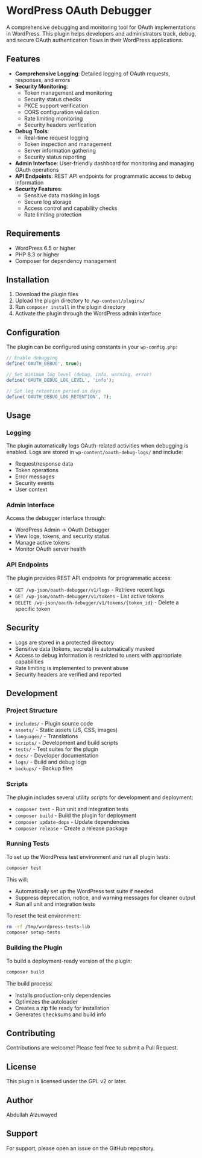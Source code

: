 # WordPress OAuth Debugger

A comprehensive debugging and monitoring tool for OAuth implementations in WordPress. This plugin helps developers and administrators track, debug, and secure OAuth authentication flows in their WordPress applications.

## Features

- **Comprehensive Logging**: Detailed logging of OAuth requests, responses, and errors
- **Security Monitoring**:
  - Token management and monitoring
  - Security status checks
  - PKCE support verification
  - CORS configuration validation
  - Rate limiting monitoring
  - Security headers verification
- **Debug Tools**:
  - Real-time request logging
  - Token inspection and management
  - Server information gathering
  - Security status reporting
- **Admin Interface**: User-friendly dashboard for monitoring and managing OAuth operations
- **API Endpoints**: REST API endpoints for programmatic access to debug information
- **Security Features**:
  - Sensitive data masking in logs
  - Secure log storage
  - Access control and capability checks
  - Rate limiting protection

## Requirements

- WordPress 6.5 or higher
- PHP 8.3 or higher
- Composer for dependency management

## Installation

1. Download the plugin files
2. Upload the plugin directory to `/wp-content/plugins/`
3. Run `composer install` in the plugin directory
4. Activate the plugin through the WordPress admin interface

## Configuration

The plugin can be configured using constants in your `wp-config.php`:

```php
// Enable debugging
define('OAUTH_DEBUG', true);

// Set minimum log level (debug, info, warning, error)
define('OAUTH_DEBUG_LOG_LEVEL', 'info');

// Set log retention period in days
define('OAUTH_DEBUG_LOG_RETENTION', 7);
```

## Usage

### Logging

The plugin automatically logs OAuth-related activities when debugging is enabled. Logs are stored in `wp-content/oauth-debug-logs/` and include:

- Request/response data
- Token operations
- Error messages
- Security events
- User context

### Admin Interface

Access the debugger interface through:

- WordPress Admin → OAuth Debugger
- View logs, tokens, and security status
- Manage active tokens
- Monitor OAuth server health

### API Endpoints

The plugin provides REST API endpoints for programmatic access:

- `GET /wp-json/oauth-debugger/v1/logs` - Retrieve recent logs
- `GET /wp-json/oauth-debugger/v1/tokens` - List active tokens
- `DELETE /wp-json/oauth-debugger/v1/tokens/{token_id}` - Delete a specific token

## Security

- Logs are stored in a protected directory
- Sensitive data (tokens, secrets) is automatically masked
- Access to debug information is restricted to users with appropriate capabilities
- Rate limiting is implemented to prevent abuse
- Security headers are verified and reported

## Development

### Project Structure

- `includes/` - Plugin source code
- `assets/` - Static assets (JS, CSS, images)
- `languages/` - Translations
- `scripts/` - Development and build scripts
- `tests/` - Test suites for the plugin
- `docs/` - Developer documentation
- `logs/` - Build and debug logs
- `backups/` - Backup files

### Scripts

The plugin includes several utility scripts for development and deployment:

- `composer test` - Run unit and integration tests
- `composer build` - Build the plugin for deployment
- `composer update-deps` - Update dependencies
- `composer release` - Create a release package

### Running Tests

To set up the WordPress test environment and run all plugin tests:

```bash
composer test
```

This will:

- Automatically set up the WordPress test suite if needed
- Suppress deprecation, notice, and warning messages for cleaner output
- Run all unit and integration tests

To reset the test environment:

```bash
rm -rf /tmp/wordpress-tests-lib
composer setup-tests
```

### Building the Plugin

To build a deployment-ready version of the plugin:

```bash
composer build
```

The build process:

- Installs production-only dependencies
- Optimizes the autoloader
- Creates a zip file ready for installation
- Generates checksums and build info

## Contributing

Contributions are welcome! Please feel free to submit a Pull Request.

## License

This plugin is licensed under the GPL v2 or later.

## Author

Abdullah Alzuwayed

## Support

For support, please open an issue on the GitHub repository.

